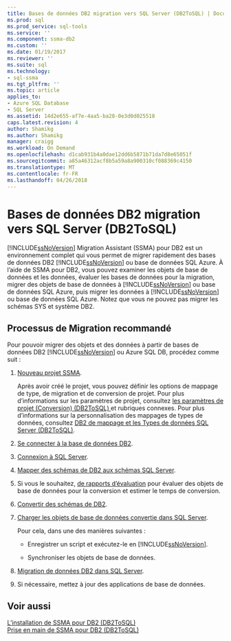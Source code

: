 ```yaml
---
title: Bases de données DB2 migration vers SQL Server (DB2ToSQL) | Documents Microsoft
ms.prod: sql
ms.prod_service: sql-tools
ms.service: ''
ms.component: ssma-db2
ms.custom: ''
ms.date: 01/19/2017
ms.reviewer: ''
ms.suite: sql
ms.technology:
- sql-ssma
ms.tgt_pltfrm: ''
ms.topic: article
applies_to:
- Azure SQL Database
- SQL Server
ms.assetid: 14d2e655-af7e-4aa5-ba28-0e3d0d025518
caps.latest.revision: 4
author: Shamikg
ms.author: Shamikg
manager: craigg
ms.workload: On Demand
ms.openlocfilehash: d1cab931b4a0dae12dd6b5871b71da7d8e65051f
ms.sourcegitcommit: a85a46312acf8b5a59a8a900310cf088369c4150
ms.translationtype: MT
ms.contentlocale: fr-FR
ms.lasthandoff: 04/26/2018
---
```

# <a name="migrating-db2-databases-to-sql-server-db2tosql"></a>Bases de données DB2 migration vers SQL Server (DB2ToSQL)
[!INCLUDE[ssNoVersion](../../includes/ssnoversion_md.md)] Migration Assistant (SSMA) pour DB2 est un environnement complet qui vous permet de migrer rapidement des bases de données DB2 [!INCLUDE[ssNoVersion](../../includes/ssnoversion_md.md)] ou base de données SQL Azure. À l’aide de SSMA pour DB2, vous pouvez examiner les objets de base de données et les données, évaluer les bases de données pour la migration, migrer des objets de base de données à [!INCLUDE[ssNoVersion](../../includes/ssnoversion_md.md)] ou base de données SQL Azure, puis migrer les données à [!INCLUDE[ssNoVersion](../../includes/ssnoversion_md.md)] ou base de données SQL Azure. Notez que vous ne pouvez pas migrer les schémas SYS et système DB2.  
  
## <a name="recommended-migration-process"></a>Processus de Migration recommandé  
Pour pouvoir migrer des objets et des données à partir de bases de données DB2 [!INCLUDE[ssNoVersion](../../includes/ssnoversion_md.md)] ou Azure SQL DB, procédez comme suit :  
  
1.  [Nouveau projet SSMA](http://msdn.microsoft.com/en-us/66437b45-4686-4fc7-a91b-ebde45e0f1b0).  
  
    Après avoir créé le projet, vous pouvez définir les options de mappage de type, de migration et de conversion de projet. Pour plus d’informations sur les paramètres de projet, consultez [les paramètres de projet &#40;Conversion&#41; &#40;DB2ToSQL&#41; ](../../ssma/db2/project-settings-conversion-db2tosql.md) et rubriques connexes. Pour plus d’informations sur la personnalisation des mappages de types de données, consultez [DB2 de mappage et les Types de données SQL Server &#40;DB2ToSQL&#41;](../../ssma/db2/mapping-db2-and-sql-server-data-types-db2tosql.md).  
  
2.  [Se connecter à la base de données DB2](http://msdn.microsoft.com/en-us/5eb5801d-f0c3-4127-97c0-0b1ef49f4844).  
  
3.  [Connexion à SQL Server](http://msdn.microsoft.com/en-us/b59803cb-3cc6-41cc-8553-faf90851410e).  
  
4.  [Mapper des schémas de DB2 aux schémas SQL Server](http://msdn.microsoft.com/en-us/05ff7bd4-e60b-4f48-a893-bc2346aa9a8a).  
  
5.  Si vous le souhaitez, [de rapports d’évaluation](http://msdn.microsoft.com/en-us/9e13eba0-e3cf-4205-974f-c00f982061de) pour évaluer des objets de base de données pour la conversion et estimer le temps de conversion.  
  
6.  [Convertir des schémas de DB2](http://msdn.microsoft.com/en-us/7947efc3-ca86-4ec5-87ce-7603059c75a0).  
  
7.  [Charger les objets de base de données convertie dans SQL Server](http://msdn.microsoft.com/en-us/f4ea1ced-9f9f-4a9d-88ab-81dbab64adc3).  
  
    Pour cela, dans une des manières suivantes :  
  
    -   Enregistrer un script et exécutez-le en [!INCLUDE[ssNoVersion](../../includes/ssnoversion_md.md)].  
  
    -   Synchroniser les objets de base de données.  
  
8.  [Migration de données DB2 dans SQL Server](http://msdn.microsoft.com/en-us/86cbd39f-6dac-409a-9ce1-7dd54403f84b).  
  
9. Si nécessaire, mettez à jour des applications de base de données.  
  
## <a name="see-also"></a>Voir aussi  
[L’installation de SSMA pour DB2 &#40;DB2ToSQL&#41;](../../ssma/db2/installing-ssma-for-db2-db2tosql.md)  
[Prise en main de SSMA pour DB2 &#40;DB2ToSQL&#41;](../../ssma/db2/getting-started-with-ssma-for-db2-db2tosql.md)  
  
